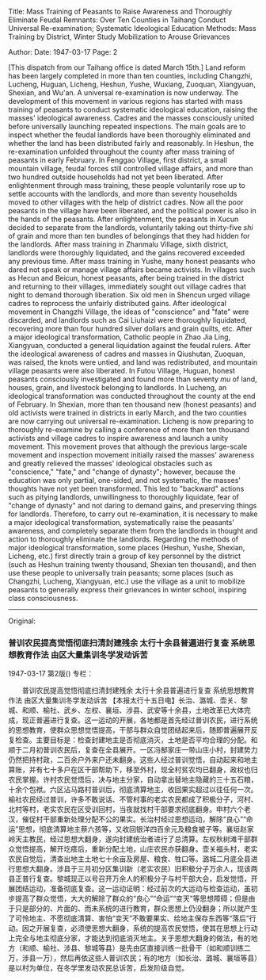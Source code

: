 Title: Mass Training of Peasants to Raise Awareness and Thoroughly Eliminate Feudal Remnants: Over Ten Counties in Taihang Conduct Universal Re-examination; Systematic Ideological Education Methods: Mass Training by District, Winter Study Mobilization to Arouse Grievances

Author: 
Date: 1947-03-17
Page: 2

[This dispatch from our Taihang office is dated March 15th.] Land reform has been largely completed in more than ten counties, including Changzhi, Lucheng, Huguan, Licheng, Heshun, Yushe, Wuxiang, Zuoquan, Xiangyuan, Shexian, and Wu'an. A universal re-examination is now underway. The development of this movement in various regions has started with mass training of peasants to conduct systematic ideological education, raising the masses' ideological awareness. Cadres and the masses consciously united before universally launching repeated inspections. The main goals are to inspect whether the feudal landlords have been thoroughly eliminated and whether the land has been distributed fairly and reasonably. In Heshun, the re-examination unfolded throughout the county after mass training of peasants in early February. In Fenggao Village, first district, a small mountain village, feudal forces still controlled village affairs, and more than two hundred outside households had not yet been liberated. After enlightenment through mass training, these people voluntarily rose up to settle accounts with the landlords, and more than seventy households moved to other villages with the help of district cadres. Now all the poor peasants in the village have been liberated, and the political power is also in the hands of the peasants. After enlightenment, the peasants in Xucun decided to separate from the landlords, voluntarily taking out thirty-five *shi* of grain and more than ten bundles of belongings that they had hidden for the landlords. After mass training in Zhanmalu Village, sixth district, landlords were thoroughly liquidated, and the gains recovered exceeded any previous time. After mass training in Yushe, many honest peasants who dared not speak or manage village affairs became activists. In villages such as Hecun and Beicun, honest peasants, after being trained in the district and returning to their villages, immediately sought out village cadres that night to demand thorough liberation. Six old men in Shencun urged village cadres to reprocess the unfairly distributed gains. After ideological movement in Changzhi Village, the ideas of "conscience" and "fate" were discarded, and landlords such as Cai Liuhaizi were thoroughly liquidated, recovering more than four hundred silver dollars and grain quilts, etc. After a major ideological transformation, Catholic people in Zhao Jia Ling, Xiangyuan, conducted a general liquidation against the feudal rulers. After the ideological awareness of cadres and masses in Qiushutan, Zuoquan, was raised, the knots were untied, and land was redistributed, and mountain village peasants were also liberated. In Futou Village, Huguan, honest peasants consciously investigated and found more than seventy *mu* of land, houses, grain, and livestock belonging to landlords. In Lucheng, an ideological transformation was conducted throughout the county at the end of February. In Shexian, more than ten thousand new (honest peasants) and old activists were trained in districts in early March, and the two counties are now carrying out universal re-examination. Licheng is now preparing to thoroughly re-examine by calling a conference of more than ten thousand activists and village cadres to inspire awareness and launch a unity movement. This movement proves that although the previous large-scale movement and inspection movement initially raised the masses' awareness and greatly relieved the masses' ideological obstacles such as "conscience," "fate," and "change of dynasty"; however, because the education was only partial, one-sided, and not systematic, the masses' thoughts have not yet been transformed. This led to "backward" actions such as pitying landlords, unwillingness to thoroughly liquidate, fear of "change of dynasty" and not daring to demand gains, and preserving things for landlords. Therefore, to carry out re-examination, it is necessary to make a major ideological transformation, systematically raise the peasants' awareness, and completely separate them from the landlords in thought and action to thoroughly eliminate the landlords. Regarding the methods of major ideological transformation, some places (Heshun, Yushe, Shexian, Licheng, etc.) first directly train a group of key personnel by the district (such as Heshun training twenty thousand, Shexian ten thousand), and then use these people to universally train peasants; some places (such as Changzhi, Lucheng, Xiangyuan, etc.) use the village as a unit to mobilize peasants to generally express their grievances in winter school, inspiring class consciousness.



<hr /> 

Original: 


### 普训农民提高觉悟彻底扫清封建残余  太行十余县普遍进行复查  系统思想教育作法  由区大量集训冬学发动诉苦

1947-03-17
第2版()
专栏：

　　普训农民提高觉悟彻底扫清封建残余
    太行十余县普遍进行复查
    系统思想教育作法
    由区大量集训冬学发动诉苦
    【本报太行十五日电】长治、潞城、壶关、黎城、和顺、榆社、武乡、左权、襄垣、涉县、武安等十余县，土地改革已大体完成，现正普遍进行复查。这一运动的开展，各地都是首先经过普训农民，进行系统的思想教育，使群众思想觉悟提高，干部与群众自觉团结起来后，随即普遍展开反复检查。主要目标是：检查封建地主是否彻底消灭，土地是否平均合理的分配。和顺于二月初普训农民后，复查在全县展开。一区冯郜家庄一带山庄小村，封建势力仍然把持村政，二百余户外来户还未翻身。这些人经过普训觉悟，自动起来和地主算账，并有七十多户在区干部帮助下，移至外村，现全村贫农均已翻身，政权也归农民掌握。许村农民觉悟后，决与地主分家，自动拿出替地主隐藏的三十五石粮，十余个包袱。六区沾马路村普训后，彻底清算地主，收回果实超过以往任何一次。榆社农民经过普训，许多不敢说话、不管村事的老实农民都成了积极分子，河村、北村等村，老实农民在区受训回村，当夜就找村干部要求彻底翻身。申村六个老汉，催促村干部重新处理分配不公的果实。长治村经过思想运动，解除“良心”“命运”思想，彻底清算地主蔡六孩等，又收回银洋四百余元及粮食被子等。襄垣赵家岭天主教民，经过思想大翻身，遂向封建统治者进行了总清算。左权秋树滩干部群众觉悟提高，解开圪瘩后，重新分配土地，山庄农民亦获翻身。壶关福头村，老实农民自觉后，清查出地主土地七十余亩及房屋、粮食、牲口等。潞城二月底全县进行思想大翻身。涉县于三月初分区集训新（老实农民）旧积极分子万余人，现该两县正普行复查。黎城现正以号召开万余人的积极分子与村干部大会，启发觉悟，开展团结运动，准备彻底复查。这一运动证明：经过前次的大运动与检查运动，虽初步提高了群众觉悟，大大的解除了群众的“良心”“命运”“变天”等思想障碍；但是由于只是部分的、片面的、而未系统的进行教育，群众思想上仍没翻身；所以就产生了可怜地主、不愿彻底清算、害怕“变天”不敢要果实、给地主保存东西等“落后”行动。因之开展复查，必须使思想大翻身，系统的提高农民觉悟，使其在思想上行动上完全与地主彻底分家，才能达到彻底消灭地主。关于思想大翻身的做法，有的地方（和顺、榆社、涉县、黎城等县）是先由区直接训练一批骨干（如和顺训练二万，涉县一万），然后再依这些人普训农民；有的地方（如长治、潞城、襄垣等县）是以村为单位，在冬学里发动农民总诉苦，启发阶级自觉。
